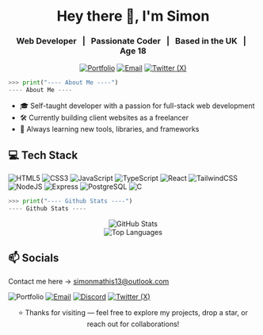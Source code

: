 <h1 align="center">Hey there 👋, I'm Simon</h1>
<h3 align="center">Web Developer &nbsp;&nbsp;|&nbsp;&nbsp; Passionate Coder &nbsp;&nbsp;|&nbsp;&nbsp; Based in the UK &nbsp;&nbsp;|&nbsp;&nbsp; Age 18</h3>

<div align="center">

[![Portfolio](https://img.shields.io/badge/Portfolio-000000?style=flat&logo=firefox&logoColor=white)](https://your-portfolio-link.com)
[![Email](https://img.shields.io/badge/Outlook-0078D4?style=flat&logo=microsoft-outlook&logoColor=white)](mailto:simonmathis13@outlook.com)
[![Twitter (X)](https://img.shields.io/badge/Twitter-1DA1F2?style=flat&logo=x&logoColor=white)](https://x.com/boringmath13)

</div>

```python
>>> print("---- About Me ----")
---- About Me ----
```


- 🎓 Self-taught developer with a passion for full-stack web development  
- 🛠️ Currently building client websites as a freelancer  
- 🔎 Always learning new tools, libraries, and frameworks  


## 💻 Tech Stack

![HTML5](https://img.shields.io/badge/html5-%23E34F26.svg?style=flat&logo=html5&logoColor=white)
![CSS3](https://img.shields.io/badge/css3-%231572B6.svg?style=flat&logo=css3&logoColor=white)
![JavaScript](https://img.shields.io/badge/javascript-%23F7DF1E.svg?style=flat&logo=javascript&logoColor=black)
![TypeScript](https://img.shields.io/badge/typescript-%23007ACC.svg?style=flat&logo=typescript&logoColor=white)
![React](https://img.shields.io/badge/react-%2320232a.svg?style=flat&logo=react&logoColor=%2361DAFB)
![TailwindCSS](https://img.shields.io/badge/tailwindcss-%2338B2AC.svg?style=flat&logo=tailwind-css&logoColor=white)
![NodeJS](https://img.shields.io/badge/node.js-%2343853D.svg?style=flat&logo=node.js&logoColor=white)
![Express](https://img.shields.io/badge/express-%23000000.svg?style=flat&logo=express&logoColor=white)
![PostgreSQL](https://img.shields.io/badge/postgresql-%23316192.svg?style=flat&logo=postgresql&logoColor=white)
![C](https://img.shields.io/badge/C-%2300599C.svg?style=flat&logo=c&logoColor=white)


```python
>>> print("---- Github Stats ----")
---- Github Stats ----
```

<p align="center">
  <img src="https://github-readme-stats.vercel.app/api?username=simonmathis&show_icons=true&theme=radical" alt="GitHub Stats" />
  <br />
  <img src="https://github-readme-stats.vercel.app/api/top-langs/?username=simonmathis&layout=compact&theme=radical" alt="Top Languages" />
</p>


## 📫 Socials

Contact me here → [simonmathis13@outlook.com](mailto:simonmathis13@outlook.com)

![Portfolio](https://img.shields.io/badge/Portfolio-000000?style=flat&logo=firefox&logoColor=white)
[![Email](https://img.shields.io/badge/Outlook-0078D4?style=flat&logo=microsoft-outlook&logoColor=white)](mailto:simonmathis13@outlook.com)
[![Discord](https://img.shields.io/badge/Discord-5865F2?style=flat&logo=discord&logoColor=white)](https://discordapp.com/users/915655956745048125)
[![Twitter (X)](https://img.shields.io/badge/Twitter-1DA1F2?style=flat&logo=x&logoColor=white)](https://x.com/boringmath13)

<p align="center">
  ⭐ Thanks for visiting — feel free to explore my projects, drop a star, or reach out for collaborations!
</p>
